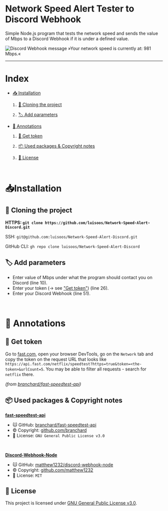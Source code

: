 # Network Speed Alert Tester to Discord Webhook
Simple Node.js program that tests the network speed and sends the value of Mbps to a Discord Webhook if it is under a defined value.

<img src="https://user-images.githubusercontent.com/81855420/161382704-552c487f-e6eb-46cc-be8a-d69b46d4d105.png" alt="Discord Webhook message »Your network speed is currently at: 981 Mbps.«"> 

---

# Index
- [📥 Installation](#-installation)

  `1.` [📁 Cloning the project](#-cloning-the-project)
  
  `2.` [🏷️ Add parameters](#%EF%B8%8F-add-parameters)
  
- [📑 Annotations](#-annotations)

  `1.` [🔌 Get token](#-get-token)
  
  `2.` [📦 Used packages & Copyright notes](#-used-packages--copyright-notes)
  
  `3.` [📄 License](#-license)

<br>

# 📥Installation
## 📁 Cloning the project
**HTTPS: `git clone https://github.com/luisoos/Network-Speed-Alert-Discord.git`**

SSH: `git@github.com:luisoos/Network-Speed-Alert-Discord.git`

GitHub CLI: `gh repo clone luisoos/Network-Speed-Alert-Discord`


## 🏷️ Add parameters

- Enter value of Mbps under what the program should contact you on Discord (line 10).
- Enter your token (→ see <a href="#get-token">"Get token"</a>) (line 26).
- Enter your Discord Webhook (line 51).

<br>

# 📑 Annotations

## 🔌 Get token
Go to [fast.com](https://fast.com), open your browser DevTools, go on the `Network` tab and copy the token on the request URL that looks like `https://api.fast.com/netflix/speedtest?https=true&token=<the-token>&urlCount=5`. You may be able to filter all requests - search for `netflix` there.

_(from [branchard/fast-speedtest-api](https://github.com/branchard/fast-speedtest-api#how-to-get-app-token-))_


## 📦 Used packages & Copyright notes
**[fast-speedtest-api](https://www.npmjs.com/package/fast-speedtest-api)**
  - 🐱 GitHub:    [branchard/fast-speedtest-api](https://github.com/branchard/fast-speedtest-api/)
  - © Copyright:  [github.com/branchard](https://github.com/branchard)
  - 📄 License:   `GNU General Public License v3.0`

<br>

**[Discord-Webhook-Node](https://www.npmjs.com/package/discord-webhook-node)** 
  - 🐱 GitHub:    [matthew1232/discord-webhook-node](https://github.com/matthew1232/discord-webhook-node)
  - © Copyright:  [github.com/matthew1232](https://github.com/matthew1232)
  - 📄 License:   `MIT`


## 📄 License
This project is licensed under [GNU General Public License v3.0](https://github.com/luisoos/Network-Speed-Alert-Discord/blob/main/LICENSE).
